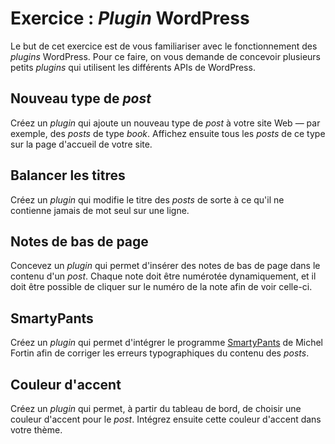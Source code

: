 # Exercice : *Plugin* WordPress

Le but de cet exercice est de vous familiariser avec le fonctionnement des *plugins* WordPress. Pour ce faire, on vous demande de concevoir plusieurs petits *plugins* qui utilisent les différents APIs de WordPress.

## Nouveau type de *post*

Créez un *plugin* qui ajoute un nouveau type de *post* à votre site Web — par exemple, des *posts* de type *book*. Affichez ensuite tous les *posts* de ce type sur la page d'accueil de votre site.

## Balancer les titres

Créez un *plugin* qui modifie le titre des *posts* de sorte à ce qu'il ne contienne jamais de mot seul sur une ligne.

## Notes de bas de page

Concevez un *plugin* qui permet d'insérer des notes de bas de page dans le contenu d'un *post*. Chaque note doit être numérotée dynamiquement, et il doit être possible de cliquer sur le numéro de la note afin de voir celle-ci.

## SmartyPants

Créez un *plugin* qui permet d'intégrer le programme [SmartyPants](https://github.com/michelf/php-smartypants) de Michel Fortin afin de corriger les erreurs typographiques du contenu des *posts*.

## Couleur d'accent

Créez un *plugin* qui permet, à partir du tableau de bord, de choisir une couleur d'accent pour le *post*. Intégrez ensuite cette couleur d'accent dans votre thème.
